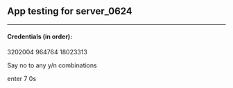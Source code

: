 ## App testing for server_0624
---
#### Credentials (in order):
3202004
964764
18023313

Say no to any y/n combinations

enter 7 0s